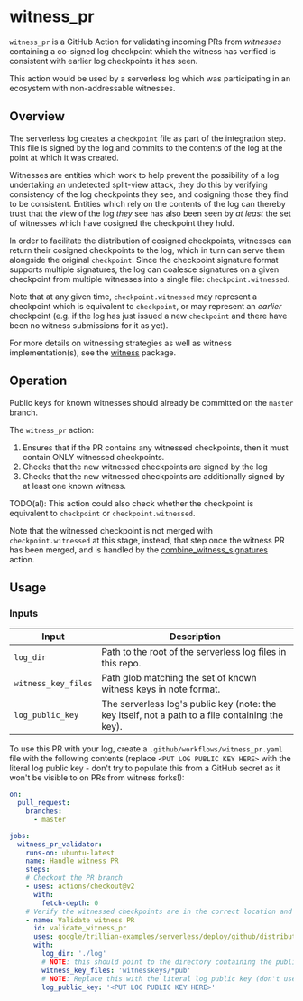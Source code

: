 # witness_pr

`witness_pr` is a GitHub Action for validating incoming PRs from _witnesses_ containing a
co-signed log checkpoint which the witness has verified is consistent with earlier
log checkpoints it has seen.

This action would be used by a serverless log which was participating in an ecosystem
with non-addressable witnesses.

## Overview

The serverless log creates a `checkpoint` file as part of the integration step. This file
is signed by the log and commits to the contents of the log at the point at which it was
created.

Witnesses are entities which work to help prevent the possibility of a log undertaking an
undetected split-view attack, they do this by verifying consistency of the log checkpoints
they see, and cosigning those they find to be consistent.
Entities which rely on the contents of the log can thereby trust that the view of the log
_they_ see has also been seen by _at least_ the set of witnesses which have cosigned the
checkpoint they hold.

In order to facilitate the distribution of cosigned checkpoints, witnesses can return their
cosigned checkpoints to the log, which in turn can serve them alongside the original `checkpoint`.
Since the checkpoint signature format supports multiple signatures, the log can coalesce
signatures on a given checkpoint from multiple witnesses into a single file: `checkpoint.witnessed`.

Note that at any given time, `checkpoint.witnessed` may represent a checkpoint which is
equivalent to `checkpoint`, or may represent an _earlier_ checkpoint (e.g. if the log has
just issued a new `checkpoint` and there have been no witness submissions for it as yet).

For more details on witnessing strategies as well as witness implementation(s), see the
[witness](github.com/google/trillian-examples/witness) package.

## Operation

Public keys for known witnesses should already be committed on the `master` branch.

The `witness_pr` action:
1. Ensures that if the PR contains any witnessed checkpoints, then it must contain ONLY witnessed checkpoints.
2. Checks that the new witnessed checkpoints are signed by the log
3. Checks that the new witnessed checkpoints are additionally signed by at least one known witness.

TODO(al): This action could also check whether the checkpoint is equivalent to `checkpoint` or `checkpoint.witnessed`.

Note that the witnessed checkpoint is not merged with `checkpoint.witnessed` at this stage,
instead, that step once the witness PR has been merged, and is handled by the
[combine_witness_signatures](../combine_witness_signatures) action.
## Usage

### Inputs

Input          | Description
---------------|-----------------
`log_dir`      | Path to the root of the serverless log files in this repo.
`witness_key_files` | Path glob matching the set of known witness keys in note format.
`log_public_key` | The serverless log's public key (note: the key itself, not a path to a file containing the key).

To use this PR with your log, create a `.github/workflows/witness_pr.yaml` file with the
following contents (replace `<PUT LOG PUBLIC KEY HERE>` with the literal log public key - don't
try to populate this from a GitHub secret as it won't be visible to on PRs from witness forks!):

```yaml
on:
  pull_request:
    branches:
      - master

jobs:
  witness_pr_validator:
    runs-on: ubuntu-latest
    name: Handle witness PR
    steps:
    # Checkout the PR branch
    - uses: actions/checkout@v2
      with:
        fetch-depth: 0
    # Verify the witnessed checkpoints are in the correct location and have the right signatures
    - name: Validate witness PR
      id: validate_witness_pr
      uses: google/trillian-examples/serverless/deploy/github/distributor/witness_pr@master
      with:
        log_dir: './log'
        # NOTE: this should point to the directory containing the public keys of known witnesses
        witness_key_files: 'witnesskeys/*pub'
        # NOTE: Replace this with the literal log public key (don't use a GitHub secrets variable here)
        log_public_key: '<PUT LOG PUBLIC KEY HERE>'
```
